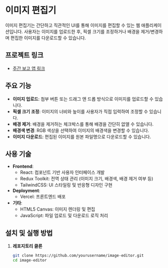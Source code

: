 # 이미지 편집기

이미지 편집기는 간단하고 직관적인 UI를 통해 이미지를 편집할 수 있는 웹 애플리케이션입니다. 사용자는 이미지를 업로드한 후, 픽셀 크기를 조정하거나 배경을 제거/변경하며 편집한 이미지를 다운로드할 수 있습니다.

## 프로젝트 링크
- [주간 보고 앱 링크](https://image-editor-nine-psi.vercel.app/)

## 주요 기능
- **이미지 업로드**: 첨부 버튼 또는 드래그 앤 드롭 방식으로 이미지를 업로드할 수 있습니다.
- **픽셀 크기 조정**: 이미지의 너비와 높이를 사용자가 직접 입력하여 조정할 수 있습니다.
- **배경 제거**: 배경을 제거하는 체크박스를 통해 배경을 간단히 없앨 수 있습니다.
- **배경색 변경**: RGB 색상을 선택하여 이미지의 배경색을 변경할 수 있습니다.
- **이미지 다운로드**: 편집된 이미지를 원본 파일명으로 다운로드할 수 있습니다.

## 사용 기술
- **Frontend**:
  - React: 컴포넌트 기반 사용자 인터페이스 개발
  - Redux Toolkit: 전역 상태 관리 (이미지 크기, 배경색, 배경 제거 여부 등)
  - TailwindCSS: UI 스타일링 및 반응형 디자인 구현
- **Deployment**:
  - Vercel: 프론트엔드 배포
- **기타**:
  - HTML5 Canvas: 이미지 렌더링 및 편집
  - JavaScript: 파일 업로드 및 다운로드 로직 처리

## 설치 및 실행 방법

1. **레포지토리 클론**
   ```bash
   git clone https://github.com/yourusername/image-editor.git
   cd image-editor

